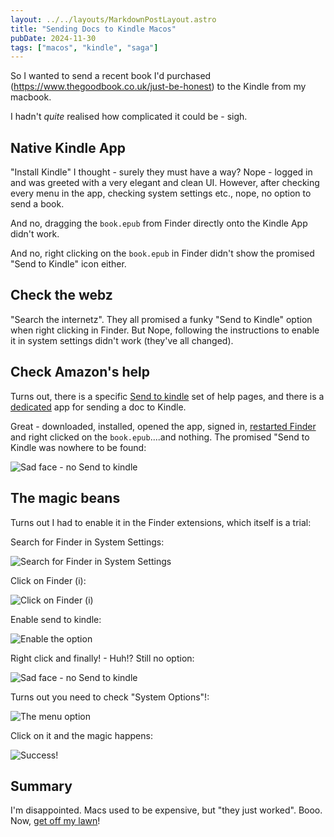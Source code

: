 ```yaml
---
layout: ../../layouts/MarkdownPostLayout.astro
title: "Sending Docs to Kindle Macos"
pubDate: 2024-11-30
tags: ["macos", "kindle", "saga"]
---
```


So I wanted to send a recent book I'd purchased (https://www.thegoodbook.co.uk/just-be-honest) to the Kindle from my macbook.

I hadn't _quite_ realised how complicated it could be - sigh.

## Native Kindle App

"Install Kindle" I thought - surely they must have a way? Nope - logged in and was greeted with a very elegant and clean UI. However, after checking every menu in the app, checking system settings etc., nope, no option to send a book.

And no, dragging the `book.epub` from Finder directly onto the Kindle App didn't work.

And no, right clicking on the `book.epub` in Finder didn't show the promised "Send to Kindle" icon either.

## Check the webz

"Search the internetz". They all promised a funky "Send to Kindle" option when right clicking in Finder. But Nope, following the instructions to enable it in system settings didn't work (they've all changed).

## Check Amazon's help

Turns out, there is a specific [Send to kindle](https://www.amazon.co.uk/sendtokindle) set of help pages, and there is a [dedicated](https://www.amazon.co.uk/sendtokindle/mac) app for sending a doc to Kindle.

Great - downloaded, installed, opened the app, signed in, [restarted Finder](https://macpaw.com/how-to/relaunch-finder-mac) and right clicked on the `book.epub`....and nothing. The promised "Send to Kindle was nowhere to be found:

![Sad face - no Send to kindle](./img/2024-11-30-Sending-docs-to-the-kindle-mac-no-menu-option.png)

## The magic beans

Turns out I had to enable it in the Finder extensions, which itself is a trial:

Search for Finder in System Settings:

![Search for Finder in System Settings](./img/2024-11-30-Sending-docs-to-the-kindle-mac-search.png)

Click on Finder (i):

![Click on Finder (i)](./img/2024-11-30-Sending-docs-to-the-kindle-mac-click-on-finder.png)

Enable send to kindle:

![Enable the option](./img/2024-11-30-Sending-docs-to-the-kindle-mac-turn-on-send-to-kindle.png)

Right click and finally! - Huh!? Still no option:

![Sad face - no Send to kindle](./img/2024-11-30-Sending-docs-to-the-kindle-mac-no-menu-option.png)

Turns out you need to check "System Options"!:

![The menu option](./img/2024-11-30-Sending-docs-to-the-kindle-mac-click-on-finder-finally.png)

Click on it and the magic happens:

![Success!](./img/2024-11-30-Sending-docs-to-the-kindle-mac-success.png)

## Summary

I'm disappointed. Macs used to be expensive, but "they just worked". Booo. Now, [get off my lawn](https://en.wikipedia.org/wiki/You_kids_get_off_my_lawn!)!
